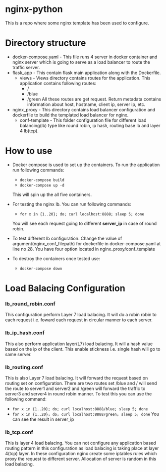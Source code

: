 # nginx-python
This is a repo where some nginx template has been used to configure.

# Directory structure
- docker-compose.yaml - This file runs 4 server in docker container and nginx server which is going to serve as a load balancer to route the traffic server.
- flask_app - This contain flask main application along with the Dockerfile. 
	- views - Views directory contains routes for the application. This application contains following routes:
		- / 
		- /blue
		- /green
	All these routes are get request. Return metadata contains information about host, hostname, client ip, server ip, etc.
- nginx_proxy - This directory contains load balancer configuration and dockerfile to build the templated load balancer for nginx. 
	- conf-template - This folder configuration file for different load balancing(lb) type like round robin, ip hash, routing base lb and layer 4 lb(tcp). 


# How to use 
- Docker compose is used to set up the containers. To run the application run following commands:
	- `docker-compose build`
	- `docker-compose up -d`
	
	This will spin up the all five containers. 
- For testing the nginx lb. You can run following commands:
	- `for x in {1..20}; do; curl localhost:8888; sleep 5; done`
	
	You will see each request going to different **server_ip** in case of round robin.
- To test different lb configuration. Change the value of argument(nginx_conf_filepath) for dockerfile in docker-compose.yaml at line no 28. You have four option located in nginx_proxy/conf_template
- To destroy the containers once tested use:
	- `docker-compose down`

# Load Balacing Configuration

### lb_round_robin.conf
This configuration perform Layer 7 load balacing. It will do a robin robin to each request i.e. foward each request in circular manner to each server.

### lb_ip_hash.conf
This also perform application layer(L7) load balacing. It will a hash value based on the ip of the client. This enable stickness i.e. single hash will go to same server.

### lb_routing.conf
This is also Layer 7 load balacing. It will forward the request based on routing set on configuration. There are two routes set /blue and / will send the route to server1 and server2 and /green will forward the traffic to server3 and server4 in round robin manner. 
To test this you can use the following command:
- `for x in {1..20}; do; curl localhost:8888/blue; sleep 5; done`
- `for x in {1..20}; do; curl localhost:8888/green; sleep 5; done`
You can see the result in server_ip

### lb_tcp.conf

This is layer 4 load balacing. You can not configure any application based routing pattern in this configuration as load balacing is taking place at layer 4(tcp) layer. In these configuration nginx create some iptables rules which proxy the request to different server. Allocation of server is random in this load balacing.
